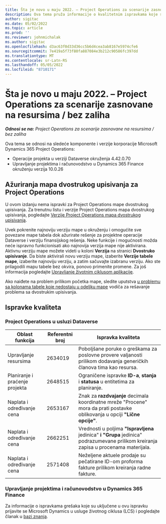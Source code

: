 ```yaml
---
title: Šta je novo u maju 2022. – Project Operations za scenarije zasnovane na resursima / bez zaliha
description: Ova tema pruža informacije o kvalitetnim ispravkama koje su dostupne u izdanju korporacije Microsoft u maju Dynamics 365 Project Operations 2022.
author: sigitac
ms.date: 05/02/2022
ms.topic: article
ms.prod: ''
ms.reviewer: johnmichalak
ms.author: sigitac
ms.openlocfilehash: d3ac63f0d33d36cc5b6d4cea3ab8167e5974cfe6
ms.sourcegitcommit: 7e419a5f73f80fa887084e3b212c90586fc397dd
ms.translationtype: MT
ms.contentlocale: sr-Latn-RS
ms.lasthandoff: 05/05/2022
ms.locfileid: "8710171"
---
```

# <a name="whats-new-may-2022---project-operations-for-resourcenon-stocked-based-scenarios"></a>Šta je novo u maju 2022. – Project Operations za scenarije zasnovane na resursima / bez zaliha

_**Odnosi se na:** Project Operations za scenarije zasnovane na resursima / bez zaliha_

Ova tema se odnosi na sledeće komponente i verzije korporacije Microsoft Dynamics 365 Project Operations:

- Operacije projekta u verziji Dataverse okruženja 4.42.0.70
- Upravljanje projektima i računovodstvo u Dynamics 365 Finance okruženju verzija 10.0.26

## <a name="project-operations-dual-write-maps-updates"></a>Ažuriranja mapa dvostrukog upisivanja za Project Operations

U ovom izdanju nema ispravki za Project Operations mape dvostrukog upisivanja. Za trenutnu listu i verzije Project Operations mapa dvostrukog upisivanja, pogledajte [Verzije Project Operations mapa dvostrukog upisivanja](../environment/resource-dual-write-maps.md).

Uvek pokrenite najnoviju verziju mape u okruženju i omogućite sve povezane mape tabela dok ažurirate rešenje za projektne operacije Dataverse i verziju finansijskog rešenja. Neke funkcije i mogućnosti možda neće ispravno funkcionisati ako najnovija verzija mape nije aktivirana. Aktivnu verziju mape možete videti u koloni **Verzija** na stranici **Dvostruko upisivanje**. Da biste aktivirali novu verziju mape, izaberite **Verzije tabele mape**, izaberite najnoviju verziju, a zatim sačuvajte izabranu verziju. Ako ste prilagodili mapu tabele bez okvira, ponovo primenite promene. Za još informacija pogledajte [Upravljanje životnim ciklusom aplikacije](/dynamics365/fin-ops-core/dev-itpro/data-entities/dual-write/app-lifecycle-management).

Ako naiđete na problem prilikom početka mape, sledite uputstva [u problemu sa kolonama tabele koje nedostaju u odeljku mape](/dynamics365/fin-ops-core/dev-itpro/data-entities/dual-write/dual-write-troubleshooting-finops-upgrades#missing-table-columns-issue-on-maps) vodiča za rešavanje problema sa dvostrukim upisivanja.

## <a name="quality-updates"></a>Ispravke kvaliteta
### <a name="project-operations-on-dataverse"></a>Project Operations u usluzi Dataverse

| Oblast funkcija | Referentni broj | Ispravka kvaliteta |
| --- | --- | --- |
| Upravljanje resursima | 2634019 | Poboljšane poruke o greškama za poslovne provere valjanosti prilikom dodavanja generičkih članova tima kao resursa. |
| Planiranje i praćenje projekta | 2648515 | Ograničene ispravke **ID-a**, **stanja** i **statusa** u entitetima za planiranje. |
| Naplata i određivanje cena | 2653167 | Znak za **razdvajanje** decimala koordinatne mreže "Procene" mora da prati postavke oblikovanja u opciji **"Lične opcije"**. |
| Naplata i određivanje cena| 2662251 | Vrednosti u poljima **"Ispravljena** jedinica" **i "Grupa** jedinica" podrazumevane prilikom kreiranja zapisa u procenama materijala. |
| Naplata i određivanje cena| 2571408 | Neželjene aktuele prodaje su pečatirane ID-om proforma fakture prilikom kreiranja radne fakture. |

### <a name="project-management-and-accounting-in-dynamics-365-finance"></a>Upravljanje projektima i računovodstvo u Dynamics 365 Finance

Za informacije o ispravkama grešaka koje su uključene u ovu ispravku prijavite se Microsoft Dynamics u usluge životnog ciklusa (LCS) i pogledajte članak u [bazi znanja](https://fix.lcs.dynamics.com/Issue/Details?bugId=662864).
